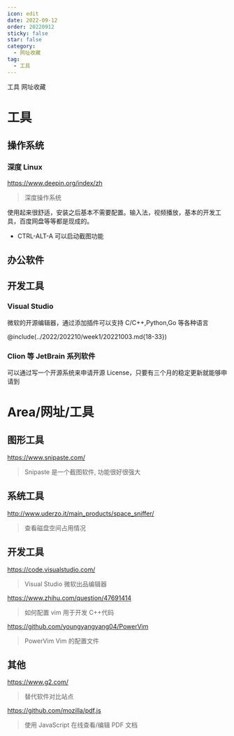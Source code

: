 ```yaml
---
icon: edit
date: 2022-09-12
order: 20220912
sticky: false
star: false
category:
  - 网址收藏
tag:
  - 工具
---
```


工具 网址收藏

<!-- more -->

# 工具

## 操作系统

### 深度 Linux

https://www.deepin.org/index/zh

> 深度操作系统

使用起来很舒适，安装之后基本不需要配置。输入法，视频播放，基本的开发工具，百度网盘等等都是现成的。

- CTRL-ALT-A 可以启动截图功能

## 办公软件

## 开发工具

### Visual Studio

微软的开源编辑器，通过添加插件可以支持 C/C++,Python,Go 等各种语言

@include(../2022/202210/week1/20221003.md{18-33})

### Clion 等 JetBrain 系列软件

可以通过写一个开源系统来申请开源 License，只要有三个月的稳定更新就能够申请到

# Area/网址/工具

## 图形工具

https://www.snipaste.com/

> Snipaste 是一个截图软件, 功能很好很强大

## 系统工具

http://www.uderzo.it/main_products/space_sniffer/

> 查看磁盘空间占用情况

## 开发工具

https://code.visualstudio.com/

> Visual Studio 微软出品编辑器

https://www.zhihu.com/question/47691414

> 如何配置 vim 用于开发 C++代码

https://github.com/youngyangyang04/PowerVim

> PowerVim Vim 的配置文件

## 其他

https://www.g2.com/

> 替代软件对比站点

https://github.com/mozilla/pdf.js

> 使用 JavaScript 在线查看/编辑 PDF 文档
